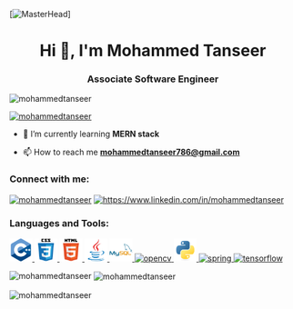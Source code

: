 [![MasterHead]([https://i.pinimg.com/originals/1c/54/f7/1c54f7b06d7723c21afc5035bf88a5ef.png](https://www.google.com/url?sa=i&url=https%3A%2F%2Fblog.arnabghosh.me%2Fadd-github-dark-snake-animation-readme&psig=AOvVaw09j5x4F2WT8BPf4K0iMrLN&ust=1703853483684000&source=images&cd=vfe&opi=89978449&ved=0CBEQjRxqFwoTCPCK15OTsoMDFQAAAAAdAAAAABAD))]
<h1 align="center">Hi 👋, I'm Mohammed Tanseer</h1>
<h3 align="center">Associate Software Engineer</h3>

<p align="left"> <img src="https://komarev.com/ghpvc/?username=mohammedtanseer&label=Profile%20views&color=0e75b6&style=flat" alt="mohammedtanseer" /> </p>

<p align="left"> <a href="https://twitter.com/mohammedtanseer" target="blank"><img src="https://img.shields.io/twitter/follow/mohammedtanseer?logo=twitter&style=for-the-badge" alt="mohammedtanseer" /></a> </p>

- 🌱 I’m currently learning **MERN stack**

- 📫 How to reach me **mohammedtanseer786@gmail.com**

<h3 align="left">Connect with me:</h3>
<p align="left">
<a href="https://twitter.com/mohammedtanseer" target="blank"><img align="center" src="https://raw.githubusercontent.com/rahuldkjain/github-profile-readme-generator/master/src/images/icons/Social/twitter.svg" alt="mohammedtanseer" height="30" width="40" /></a>
<a href="https://linkedin.com/in/https://www.linkedin.com/in/mohammedtanseer" target="blank"><img align="center" src="https://raw.githubusercontent.com/rahuldkjain/github-profile-readme-generator/master/src/images/icons/Social/linked-in-alt.svg" alt="https://www.linkedin.com/in/mohammedtanseer" height="30" width="40" /></a>
</p>

<h3 align="left">Languages and Tools:</h3>
<p align="left"> <a href="https://www.w3schools.com/cpp/" target="_blank" rel="noreferrer"> <img src="https://raw.githubusercontent.com/devicons/devicon/master/icons/cplusplus/cplusplus-original.svg" alt="cplusplus" width="40" height="40"/> </a> <a href="https://www.w3schools.com/css/" target="_blank" rel="noreferrer"> <img src="https://raw.githubusercontent.com/devicons/devicon/master/icons/css3/css3-original-wordmark.svg" alt="css3" width="40" height="40"/> </a> <a href="https://www.w3.org/html/" target="_blank" rel="noreferrer"> <img src="https://raw.githubusercontent.com/devicons/devicon/master/icons/html5/html5-original-wordmark.svg" alt="html5" width="40" height="40"/> </a> <a href="https://www.java.com" target="_blank" rel="noreferrer"> <img src="https://raw.githubusercontent.com/devicons/devicon/master/icons/java/java-original.svg" alt="java" width="40" height="40"/> </a> <a href="https://www.mysql.com/" target="_blank" rel="noreferrer"> <img src="https://raw.githubusercontent.com/devicons/devicon/master/icons/mysql/mysql-original-wordmark.svg" alt="mysql" width="40" height="40"/> </a> <a href="https://opencv.org/" target="_blank" rel="noreferrer"> <img src="https://www.vectorlogo.zone/logos/opencv/opencv-icon.svg" alt="opencv" width="40" height="40"/> </a> <a href="https://www.python.org" target="_blank" rel="noreferrer"> <img src="https://raw.githubusercontent.com/devicons/devicon/master/icons/python/python-original.svg" alt="python" width="40" height="40"/> </a> <a href="https://spring.io/" target="_blank" rel="noreferrer"> <img src="https://www.vectorlogo.zone/logos/springio/springio-icon.svg" alt="spring" width="40" height="40"/> </a> <a href="https://www.tensorflow.org" target="_blank" rel="noreferrer"> <img src="https://www.vectorlogo.zone/logos/tensorflow/tensorflow-icon.svg" alt="tensorflow" width="40" height="40"/> </a> </p>

<p><img align="left" src="https://github-readme-stats.vercel.app/api/top-langs?username=mohammedtanseer&show_icons=true&locale=en&layout=compact" alt="mohammedtanseer" /></p>

<p>&nbsp;<img align="center" src="https://github-readme-stats.vercel.app/api?username=mohammedtanseer&show_icons=true&locale=en" alt="mohammedtanseer" /></p>

<p><img align="center" src="https://github-readme-streak-stats.herokuapp.com/?user=mohammedtanseer&" alt="mohammedtanseer" /></p>
